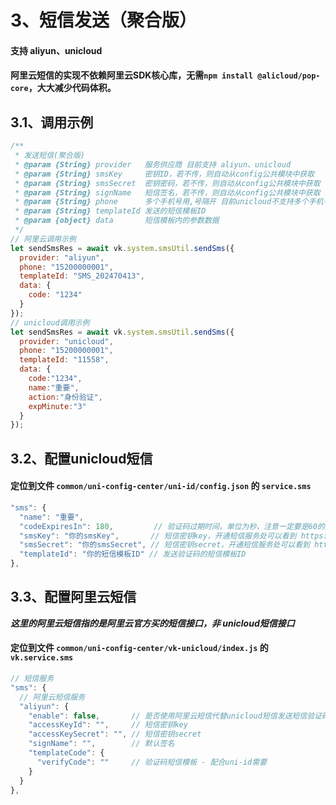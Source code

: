 # 3、短信发送（聚合版）
 
#### 支持 aliyun、unicloud
#### 阿里云短信的实现不依赖阿里云SDK核心库，无需`npm install @alicloud/pop-core`，大大减少代码体积。
## 3.1、调用示例
```js
/**
 * 发送短信(聚合版)
 * @param {String} provider   服务供应商 目前支持 aliyun、unicloud
 * @param {String} smsKey     密钥ID，若不传，则自动从config公共模块中获取
 * @param {String} smsSecret  密钥密码，若不传，则自动从config公共模块中获取
 * @param {String} signName   短信签名，若不传，则自动从config公共模块中获取
 * @param {String} phone      多个手机号用,号隔开 目前unicloud不支持多个手机号，阿里云支持
 * @param {String} templateId 发送的短信模板ID
 * @param {object} data       短信模板内的参数数据
 */
// 阿里云调用示例
let sendSmsRes = await vk.system.smsUtil.sendSms({
  provider: "aliyun",
  phone: "15200000001",
  templateId: "SMS_202470413",
  data: {
    code: "1234"
  }
});
// unicloud调用示例
let sendSmsRes = await vk.system.smsUtil.sendSms({
  provider: "unicloud",
  phone: "15200000001",
  templateId: "11558",
  data: {
    code:"1234",
    name:"重要",
    action:"身份验证",
    expMinute:"3"
  }
});

```

## 3.2、配置unicloud短信
#### 定位到文件 `common/uni-config-center/uni-id/config.json` 的 `service.sms`
```js
"sms": {
  "name": "重要",
  "codeExpiresIn": 180,         // 验证码过期时间，单位为秒，注意一定要是60的整数倍
  "smsKey": "你的smsKey",       // 短信密钥key，开通短信服务处可以看到 https://dev.dcloud.net.cn/uniSms
  "smsSecret": "你的smsSecret", // 短信密钥secret，开通短信服务处可以看到 https://dev.dcloud.net.cn/uniSms
  "templateId": "你的短信模板ID" // 发送验证码的短信模板ID
},


```

## 3.3、配置阿里云短信

___这里的阿里云短信指的是阿里云官方买的短信接口，非 unicloud短信接口___

#### 定位到文件 `common/uni-config-center/vk-unicloud/index.js` 的 `vk.service.sms`
```js
// 短信服务
"sms": {
  // 阿里云短信服务
  "aliyun": {
    "enable": false,       // 是否使用阿里云短信代替unicloud短信发送短信验证码（此设置只影响user/pub/sendSmsCode接口的逻辑）
    "accessKeyId": "",     // 短信密钥key
    "accessKeySecret": "", // 短信密钥secret
    "signName": "",        // 默认签名
    "templateCode": {
      "verifyCode": ""     // 验证码短信模板 - 配合uni-id需要
    }
  }
},

```
